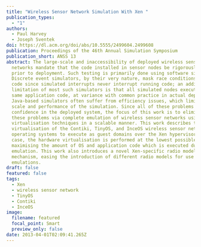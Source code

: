 ```yaml
---
title: "Wireless Sensor Network Simulation With Xen "
publication_types:
  - "1"
authors:
  - Paul Harvey
  - Joseph Sventek
doi: https://dl.acm.org/doi/abs/10.5555/2499604.2499608
publication: Proceedings of the 46th Annual Simulation Symposium
publication_short: ANSS 13
abstract: The large-scale and inaccessibility of deployed wireless sensor
  networks mandate that the code installed in sensor nodes be rigorously tested
  prior to deployment. Such testing is primarily done using software simulators.
  Discrete event simulators, by their very nature, mask race conditions in the
  code since simulated interrupts never interrupt running code; an additional
  limitation of most such simulators is that all simulated nodes execute the
  same application code, at variance with common practice in actual deployments.
  Java-based simulators often suffer from efficiency issues, which limits the
  scale and performance of the simulation. Since all of these problems reduce
  confidence in the deployed system, the focus of this work is to eliminate
  these problems via complete emulation of wireless sensor networks using
  virtualisation techniques in a scalable manner. This work describes the
  virtualisation of the Contiki, TinyOS, and InceOS wireless sensor network
  operating systems to execute as guest domains over the Xen hypervisor. In each
  case, the hardware virtualisation is performed at the lowest possible layer,
  maximising the amount of OS and application code which is executed during the
  emulation. This work also introduces a novel Xen-specific radio model
  mechanism, easing the introduction of different radio models for use during
  emulations.
draft: false
featured: false
tags:
  - Xen
  - wireless sensor network
  - TinyOS
  - Contiki
  - InceOS
image:
  filename: featured
  focal_point: Smart
  preview_only: false
date: 2013-04-01T02:09:41.265Z
---
```


